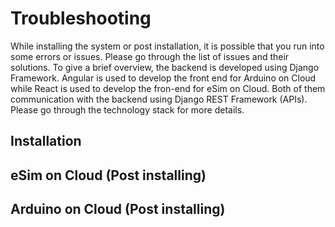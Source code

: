 # Troubleshooting

While installing the system or post installation, it is possible that you run into some errors or issues. Please go through the list of issues and their solutions. To give a brief overview, the backend is developed using Django Framework. Angular is used to develop the front end for Arduino on Cloud while React is used to develop the fron-end for eSim on Cloud. Both of them communication with the backend using Django REST Framework (APIs). Please go through the technology stack for more details. 

## Installation 


## eSim on Cloud (Post installing)


## Arduino on Cloud (Post installing)
